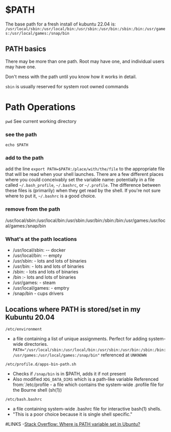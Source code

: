 # $PATH

The base path for a fresh install of kubuntu 22.04 is:\
`/usr/local/sbin:/usr/local/bin:/usr/sbin:/usr/bin:/sbin:/bin:/usr/games:/usr/local/games:/snap/bin`


## PATH basics
There may be more than one path. Root may have one, and individual users may have one.

Don't mess with the path until you know how it works in detail.

`sbin` is usually reserved for system root owned commands



# Path Operations
`pwd`  See current working directory 


### see the path
`echo $PATH`


### add to the path
add the line `export PATH=$PATH:/place/with/the/file` to the appropriate file that will be read when
your shell launches. There are a few different places where you could conceivably set the variable name: potentially 
in a file called `~/.bash_profile`, `~/.bashrc`, or `~/.profile`. The difference between these files is (primarily) when
they get read by the shell. If you're not sure where to put it, `~/.bashrc` is a good choice.


### remove from the path




/usr/local/sbin:/usr/local/bin:/usr/sbin:/usr/bin:/sbin:/bin:/usr/games:/usr/local/games:/snap/bin



### What's at the path locations
- /usr/local/sbin: -- docker
- /usr/local/bin: -- empty
- /usr/sbin: - lots and lots of binaries
- /usr/bin: - lots and lots of binaries
- /sbin: - lots and lots of binaries
- /bin :- lots and lots of binaries
- /usr/games: - steam
- /usr/local/games: - emptry
- /snap/bin - cups drivers


## Locations where PATH is stored/set in my Kubuntu 20.04

`/etc/environment`
- a file containing a list of unique assignments. Perfect for adding system-wide directories.
`PATH="/usr/local/sbin:/usr/local/bin:/usr/sbin:/usr/bin:/sbin:/bin:/usr/games:/usr/local/games:/snap/bin"`
referenced at `UNKNOWN`

`/etc/profile.d/apps-bin-path.sh`
- Checks if `/snap/bin` is in $PATH, adds it if not present
- Also modified `XDG_DATA_DIRS` which is a path-like variable
Referenced from:`/etc/profile - a file which contains the system-wide .profile file for the Bourne shell (sh(1))


`/etc/bash.bashrc`
- a file containing system-wide .bashrc file for interactive bash(1) shells.
- "This is a poor choice because it is single shell specific."

#LINKS
-[Stack Overflow: Where is PATH variable set in Ubuntu? ](https://stackoverflow.com/questions/37676849/where-is-path-variable-set-in-ubuntu)
